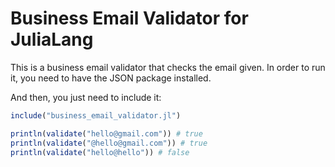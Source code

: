 # Business Email Validator for JuliaLang

This is a business email validator that checks the email given.
In order to run it, you need to have the JSON package installed.

And then, you just need to include it:
```julia
include("business_email_validator.jl")

println(validate("hello@gmail.com")) # true
println(validate("@hello@gmail.com")) # true
println(validate("hello@hello")) # false
```
